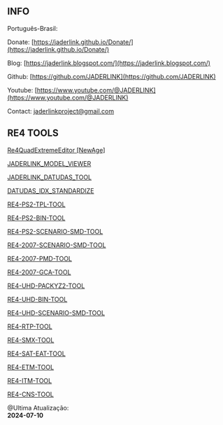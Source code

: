 ## INFO

Português-Brasil:

Donate:
[https://jaderlink.github.io/Donate/](https://jaderlink.github.io/Donate/)

Blog:
[https://jaderlink.blogspot.com/](https://jaderlink.blogspot.com/)
 
Github:
[https://github.com/JADERLINK](https://github.com/JADERLINK)
 
Youtube:
[https://www.youtube.com/@JADERLINK](https://www.youtube.com/@JADERLINK)

Contact: 
[jaderlinkproject@gmail.com](mailto:jaderlinkproject@gmail.com)


## RE4 TOOLS

[Re4QuadExtremeEditor [NewAge]](https://github.com/JADERLINK/Re4QuadNewAge)

[JADERLINK_MODEL_VIEWER](https://github.com/JADERLINK/JADERLINK_MODEL_VIEWER)

[JADERLINK_DATUDAS_TOOL](https://github.com/JADERLINK/JADERLINK_DATUDAS_TOOL)

[DATUDAS_IDX_STANDARDIZE](https://github.com/JADERLINK/DATUDAS_IDX_STANDARDIZE)

[RE4-PS2-TPL-TOOL](https://github.com/JADERLINK/RE4-PS2-TPL-TOOL)

[RE4-PS2-BIN-TOOL](https://github.com/JADERLINK/RE4-PS2-BIN-TOOL)

[RE4-PS2-SCENARIO-SMD-TOOL](https://github.com/JADERLINK/RE4-PS2-SCENARIO-SMD-TOOL)

[RE4-2007-SCENARIO-SMD-TOOL](https://github.com/JADERLINK/RE4-2007-SCENARIO-SMD-TOOL)

[RE4-2007-PMD-TOOL](https://github.com/JADERLINK/RE4-2007-PMD-TOOL)

[RE4-2007-GCA-TOOL](https://github.com/JADERLINK/RE4-2007-GCA-TOOL)

[RE4-UHD-PACKYZ2-TOOL](https://github.com/JADERLINK/RE4-UHD-PACKYZ2-TOOL)

[RE4-UHD-BIN-TOOL](https://github.com/JADERLINK/RE4-UHD-BIN-TOOL)

[RE4-UHD-SCENARIO-SMD-TOOL](https://github.com/JADERLINK/RE4-UHD-SCENARIO-SMD-TOOL)

[RE4-RTP-TOOL](https://github.com/JADERLINK/RE4-RTP-TOOL)

[RE4-SMX-TOOL](https://github.com/JADERLINK/RE4-SMX-TOOL)

[RE4-SAT-EAT-TOOL](https://github.com/JADERLINK/RE4-SAT-EAT-TOOL)

[RE4-ETM-TOOL](https://github.com/JADERLINK/RE4-ETM-TOOL)

[RE4-ITM-TOOL](https://github.com/JADERLINK/RE4-ITM-TOOL)

[RE4-CNS-TOOL](https://github.com/JADERLINK/RE4-CNS-TOOL)

@Ultima Atualização:
<br>**2024-07-10**